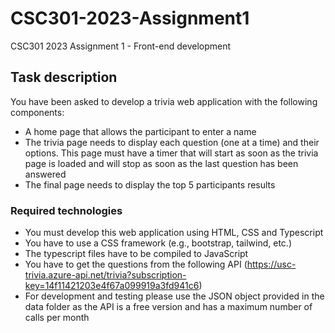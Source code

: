 # CSC301-2023-Assignment1
CSC301 2023 Assignment 1 - Front-end development

## Task description
You have been asked to develop a trivia web application with the following components:
- A home page that allows the participant to enter a name
- The trivia page needs to display each question (one at a time) and their options. This page must have a timer that will start as soon as the trivia page is loaded and will stop as soon as the last question has been answered
- The final page needs to display the top 5 participants results

### Required technologies
- You must develop this web application using HTML, CSS and Typescript
- You have to use a CSS framework (e.g., bootstrap, tailwind, etc.)
- The typescript files have to be compiled to JavaScript
- You have to get the questions from the following API (https://usc-trivia.azure-api.net/trivia?subscription-key=14f11421203e4f67a099919a3fd941c6)
- For development and testing please use the JSON object provided in the data folder as the API is a free version and has a maximum number of calls per month
